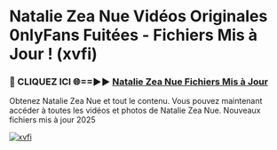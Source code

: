 # Natalie Zea Nue Vidéos Originales 0nlyFans Fuitées - Fichiers Mis à Jour ! (xvfi)

<h3>🔴 CLIQUEZ ICI 🌐==►► <a href="https://tinyurl.com/2pmr4ezf" rel="nofollow">Natalie Zea Nue Fichiers Mis à Jour</a></h3>

Obtenez Natalie Zea Nue et tout le contenu. Vous pouvez maintenant accéder à toutes les vidéos et photos de Natalie Zea Nue. Nouveaux fichiers mis à jour 2025

[![xvfi](https://i.imgur.com/6SNvagu.gif)](https://tinyurl.com/2pmr4ezf)
